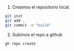 1. Creamos el repositorio local.

```bash
git init
git add .
git commit -m "build"
```
2. Subimos el repo a github

```bash
gh repo create
```